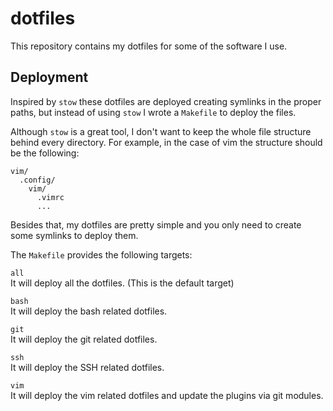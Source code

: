 # dotfiles

This repository contains my dotfiles for some of the software I use.


## Deployment

Inspired by `stow` these dotfiles are deployed creating symlinks in the proper
paths, but instead of using `stow` I wrote a `Makefile` to deploy the files.

Although `stow` is a great tool, I don't want to keep the whole file structure
behind every directory. For example, in the case of vim the structure should be
the following:

```
vim/
  .config/
    vim/
      .vimrc
      ...
```

Besides that, my dotfiles are pretty simple and you only need to create some
symlinks to deploy them.

The `Makefile` provides the following targets:

`all`  
It will deploy all the dotfiles. (This is the default target)

`bash`  
It will deploy the bash related dotfiles.

`git`  
It will deploy the git related dotfiles.

`ssh`  
It will deploy the SSH related dotfiles.

`vim`  
It will deploy the vim related dotfiles and update the plugins via git modules.
